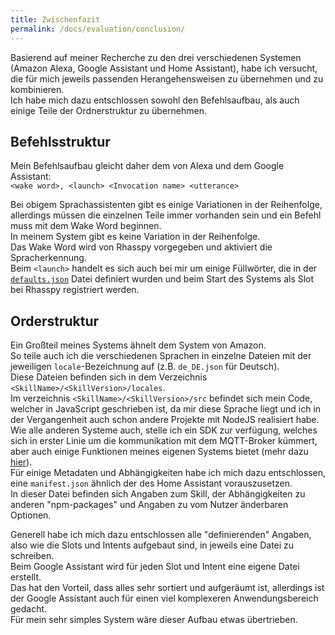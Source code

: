 ```yaml
---
title: Zwischenfazit
permalink: /docs/evaluation/conclusion/
---
```


Basierend auf meiner Recherche zu den drei verschiedenen Systemen (Amazon Alexa, Google Assistant und Home Assistant), habe ich versucht, die für mich jeweils passenden Herangehensweisen zu übernehmen und zu kombinieren.  
Ich habe mich dazu entschlossen sowohl den Befehlsaufbau, als auch einige Teile der Ordnerstruktur zu übernehmen.  

## Befehlsstruktur

Mein Befehlsaufbau gleicht daher dem von Alexa und dem Google Assistant:  
``<wake word>, <launch> <Invocation name> <utterance>``  
  
Bei obigem Sprachassistenten gibt es einige Variationen in der Reihenfolge, allerdings müssen die einzelnen Teile immer vorhanden sein und ein Befehl muss mit dem Wake Word beginnen.  
In meinem System gibt es keine Variation in der Reihenfolge.  
Das Wake Word wird von Rhasspy vorgegeben und aktiviert die Spracherkennung.  
Beim ``<launch>`` handelt es sich auch bei mir um einige Füllwörter, die in der [``defaults.json``](https://github.com/fwehn/pp-voiceassistant/blob/main/src/client/defaults.json) Datei definiert wurden und beim Start des Systems als Slot bei Rhasspy registriert werden.  

## Orderstruktur

Ein Großteil meines Systems ähnelt dem System von Amazon.  
So teile auch ich die verschiedenen Sprachen in einzelne Dateien mit der jeweiligen ``locale``-Bezeichnung auf (z.B. ``de_DE.json`` für Deutsch).  
Diese Dateien befinden sich in dem Verzeichnis ``<SkillName>/<SkillVersion>/locales``.  
Im verzeichnis ``<SkillName>/<SkillVersion>/src`` befindet sich mein Code, welcher in JavaScript geschrieben ist, da mir diese Sprache liegt und ich in der Vergangenheit auch schon andere Projekte mit NodeJS realisiert habe.  
Wie alle anderen Systeme auch, stelle ich ein SDK zur verfügung, welches sich in erster Linie um die kommunikation mit dem MQTT-Broker kümmert, aber auch einige Funktionen meines eigenen Systems bietet (mehr dazu [hier](./../create-skill/sdk.md)).  
Für einige Metadaten und Abhängigkeiten habe ich mich dazu entschlossen, eine ``manifest.json`` ähnlich der des Home Assistant vorauszusetzen.  
In dieser Datei befinden sich Angaben zum Skill, der Abhängigkeiten zu anderen "npm-packages" und Angaben zu vom Nutzer änderbaren Optionen.  

Generell habe ich mich dazu entschlossen alle "definierenden" Angaben, also wie die Slots und Intents aufgebaut sind, in jeweils eine Datei zu schreiben.  
Beim Google Assistant wird für jeden Slot und Intent eine eigene Datei erstellt.  
Das hat den Vorteil, dass alles sehr sortiert und aufgeräumt ist, allerdings ist der Google Assistant auch für einen viel komplexeren Anwendungsbereich gedacht.  
Für mein sehr simples System wäre dieser Aufbau etwas übertrieben.  

[//]: # (Daher habe ich die [Syntax von Rhasspy]&#40;https://rhasspy.readthedocs.io/en/latest/training/&#41; übernommen.  )